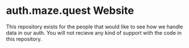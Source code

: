 # auth.maze.quest Website

This repository exists for the people that would like to see how we handle data in our auth. You will not recieve any kind of support with the code in this repository.
